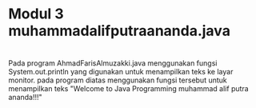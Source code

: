 # Modul 3 muhammadalifputraananda.java
#
Pada program AhmadFarisAlmuzakki.java menggunakan fungsi System.out.println yang digunakan untuk menampilkan teks ke layar monitor. pada program diatas menggunakan fungsi tersebut untuk menampilkan teks "Welcome to Java Programming muhammad alif putra ananda!!!"